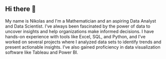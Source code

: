## Hi there 👋

My name is Nikolas and I'm a Mathematician and an aspiring Data Analyst and Data Scientist. I’ve always been fascinated by the power of data to uncover insights and help organizations make informed decisions. I have hands-on experience with tools like Excel, SQL, and Python, and I’ve worked on several projects where I analyzed data sets to identify trends and present actionable insights. I’ve also gained proficiency in data visualization software like Tableau and Power BI.


<!--
**MichailidisData/MichailidisData** is a ✨ _special_ ✨ repository because its `README.md` (this file) appears on your GitHub profile.

Here are some ideas to get you started:

- 🔭 I’m currently working on ...
- 🌱 I’m currently learning ...
- 👯 I’m looking to collaborate on ...
- 🤔 I’m looking for help with ...
- 💬 Ask me about ...
- 📫 How to reach me: ...
- 😄 Pronouns: ...
- ⚡ Fun fact: ...
-->
